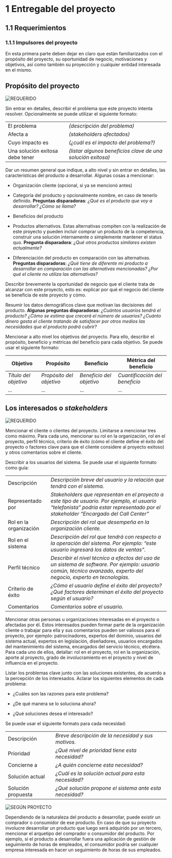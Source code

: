 # 1 Entregable del proyecto

## 1.1 Requerimientos

### 1.1.1 Impulsores del proyecto

En esta primera parte deben dejar en claro que están familiarizados con el
propósito del proyecto, su oportunidad de negocio, motivaciones y objetivos, así
como también su proyección y cualquier entidad interesada en el mismo.

## Propósito del proyecto

<!-- SECCIÓN: Declaración del problema -->
<!-- TAG: Requerido -->
<img alt="REQUERIDO" src="https://img.shields.io/badge/REQUERIDO-FF4D4D" />

Sin entrar en detalles, describir el problema que este proyecto intenta
resolver. Opcionalmente se puede utilizar el siguiente formato:

<table>
  <tr><td>El problema</td><td><i>(descripción del problema)</i></td></tr>
  <!-- TODO Agregar definición y link para 'stakeholders' -->
  <tr><td>Afecta a</td><td><i>(stakeholders afectados)</i></td></tr>
  <tr><td>Cuyo impacto es</td><td><i>(¿cuál es el impacto del problema?)</i></td></tr>
  <tr><td>Una solución exitosa debe tener</td><td><i>(listar algunos beneficios
  clave de una solución exitosa)</i></td></tr>
</table>

<!-- SECCIÓN: Declaración del posicionamiento del producto -->
Dar un resumen general que indique, a alto nivel y sin entrar en detalles, las
características del producto a desarrollar. Algunas cosas a mencionar:

* Organización cliente (opcional, si ya se mencionó antes)

* Categoría del producto y opcionalmente nombre, en caso de tenerlo definido.
  **Preguntas disparadoras**: *¿Qué es el producto que voy a desarrollar? ¿Cómo
  se llama?*

* Beneficios del producto

* Productos alternativos. Estas alternativas compiten con la realización de este
  proyecto y pueden incluir comprar un producto de la competencia, construir una
  solución internamente o simplemente mantener el status quo. **Pregunta
  disparadora**: *¿Qué otros productos similares existen actualmente?*

* Diferenciación del producto en comparación con las alternativas. **Preguntas
  disparadoras**: *¿Qué tiene de diferente mi producto a desarrollar en
  comparación con las alternativas mencionadas? ¿Por qué el cliente no utiliza
  las alternativas?*

<!-- SECCIÓN: Oportunidad de negocio -->
Describir brevemente la oportunidad de negocio que el cliente trata de alcanzar
con este proyecto, esto es: explicar por qué el negocio del cliente se beneficia
de este proyecto y cómo.

<!-- SECCIÓN: Estadísticas del mercado o usuarios -->
Resumir los datos demográficos clave que motivan las decisiones del producto.
**Algunas preguntas disparadoras**: *¿Cuántos usuarios tendrá el producto? ¿Cómo
se estima que crecerá el número de usuarios? ¿Cuánto dinero gasta el cliente
tratando de satisfacer por otros medios las necesidades que el producto podrá
cubrir?*

<!-- SECCIÓN: Objetivos del proyecto -->
<!-- TODO Agregar definiciones y links para 'objetivos', 'propósito', 'beneficio'
y 'métricas del beneficio' -->
Mencionar a alto nivel los objetivos del proyecto. Para ello, describir el
propósito, beneficio y métricas del beneficio para cada objetivo. Se puede usar
el siguiente formato:

| Objetivo              | Propósito                | Beneficio                | Métrica del beneficio          |
| --------------------- | ------------------------ | ------------------------ | ------------------------------ |
| *Título del objetivo* | *Propósito del objetivo* | *Beneficio del objetivo* | *Cuantificación del beneficio* |
| ...                   | ...                      | ...                      | ...                            |

## Los interesados o *stakeholders*

<!-- SECCIÓN: Cliente del proyecto -->
<!-- TAG: Requerido -->
<img alt="REQUERIDO" src="https://img.shields.io/badge/REQUERIDO-FF4D4D" />

<!-- TODO Agregar definición y link para 'cliente' -->
Mencionar el cliente o clientes del proyecto. Limitarse a mencionar tres como
máximo. Para cada uno, mencionar su rol en la organización, rol en el proyecto,
perfil técnico, criterio de éxito (cómo el cliente define el éxito del proyecto
o factores clave para que el cliente considere al proyecto exitoso) y otros
comentarios sobre el cliente.

<!-- SECCIÓN: Usuarios -->
Describir a los usuarios del sistema. Se puede usar el siguiente formato como
guía:

<table>
  <tr><td>Descripción</td><td><i>Descripción breve del usuario y la relación que
  tendrá con el sistema.</i></td></tr>
  <!-- TODO Agregar definición y link para 'stakeholders' -->
  <tr><td>Representado por</td><td><i>Stakeholders que representan en el proyecto
  a este tipo de usuario. Por ejemplo, el usuario “telefonista” podría estar
  representado por el stakeholder “Encargado del Call Center”</i></td></tr>
  <tr><td>Rol en la organización</td><td><i>Descripción del rol que desempeña en
  la organización cliente.</i></td></tr>
  <tr><td>Rol en el sistema</td><td><i>Descripción del rol que tendrá con respecto
  a la operación del sistema. Por ejemplo: “este usuario ingresará los datos de
  ventas”.</i></td></tr>
  <tr><td>Perfil técnico</td><td><i>Describir el nivel técnico a efectos del uso
  de un sistema de software. Por ejemplo: usuario común, técnico avanzado, experto
  del negocio, experto en tecnologías.</i></td></tr>
  <tr><td>Criterio de éxito</td><td><i>¿Cómo el usuario define el éxito del
  proyecto? ¿Qué factores determinan el éxito del proyecto según el usuario?</i></td></tr>
  <tr><td>Comentarios</td><td><i>Comentarios sobre el usuario.</i></td></tr>
</table>

<!-- SECCIÓN: Otros interesados -->
Mencionar otras personas u organizaciones interesadas en el proyecto o afectadas
por él. Estos interesados pueden formar parte de la organización cliente o
trabajar para ella y sus comentarios pueden ser valiosos para el proyecto, por
ejemplo: patrocinadores, expertos del dominio, usuarios del sistema actual,
expertos en legislación, diseñadores, usuarios encargados del mantenimiento del
sistema, encargados del servicio técnico, etcétera. Para cada uno de ellos,
detallar: rol en el proyecto, rol en la organización, aporte al proyecto, grado
de involucramiento en el proyecto y nivel de influencia en el proyecto.

<!-- SECCIÓN: Identificación de necesidades clave -->
Listar los problemas clave junto con las soluciones existentes, de acuerdo a la
percepción de los interesados. Aclarar los siguientes elementos de cada
problema:

* ¿Cuáles son las razones para este problema?

* ¿De qué manera se lo soluciona ahora?

* ¿Qué soluciones desea el interesado?

Se puede usar el siguiente formato para cada necesidad:

<table>
  <tr><td>Descripción</td><td><i>Breve descripción de la necesidad y sus motivos.</i></td></tr>
  <tr><td>Prioridad</td><td><i>¿Qué nivel de prioridad tiene esta necesidad?</i></td></tr>
  <tr><td>Concierne a</td><td><i>¿A quién concierne esta necesidad?</i></td></tr>
  <tr><td>Solución actual</td><td><i>¿Cuál es la solución actual para esta necesidad?</i></td></tr>
  <tr><td>Solución propuesta</td><td><i>¿Qué solución propone el sistema ante esta
  necesidad?</i></td></tr>
</table>

<!-- SECCIÓN: Comprador o consumidor del producto -->
<!-- TAG: Según proyecto -->
<img
  alt="SEGÚN PROYECTO"
  src="https://img.shields.io/badge/SEG%C3%9AN%20PROYECTO-FFD700"
/>

Dependiendo de la naturaleza del producto a desarrollar, puede existir un
comprador o consumidor de ese producto. En caso de que su proyecto involucre
desarrollar un producto que luego será adquirido por un tercero, mencionar el
arquetipo del comprador o consumidor del producto. Por ejemplo, si el producto a
desarrollar fuera una aplicación de gestión de seguimiento de horas de
empleados, el consumidor podría ser cualquier empresa interesada en hacer un
seguimiento de horas de sus empleados.
